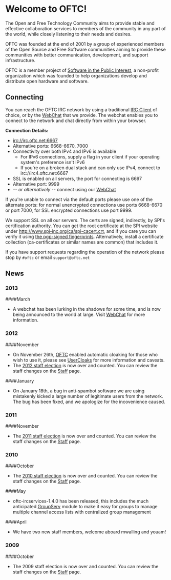 # Welcome to OFTC! #

The Open and Free Technology Community aims to provide stable and effective collaboration services to members of the community in any part of the world, while closely listening to their needs and desires.

OFTC was founded at the end of 2001 by a group of experienced members of the Open Source and Free Software communities aiming to provide these communities with better communication, development, and support infrastructure.

OFTC is a member project of [Software in the Public Interest](http://www.spi-inc.org/), a non-profit organization which was founded to help organizations develop and distribute open hardware and software.

## Connecting ##

You can reach the OFTC IRC network by using a traditional [IRC Client](http://en.wikipedia.org/wiki/List_of_IRC_clients) of choice, or by the [WebChat](WebChat) that we provide. The webchat enables you to connect to the network and chat directly from within your browser.

**Connection Details:**

 * [irc://irc.oftc.net:6667](irc://irc.oftc.net:6667)
  * Alternative ports: 6668-6670, 7000
 * Connectivity over both IPv4 and IPv6 is available
   * For IPv6 connections, supply a flag in your client if your operating system's preference isn't IPv6
   * If you're on a broken dual stack and can only use IPv4, connect to irc://irc4.oftc.net:6667
 * SSL is enabled on all servers, the port for connecting is 6697
  * Alternative port: 9999
 * *-- or alternatively --* connect using our [WebChat](WebChat)


If you're unable to connect via the default ports please use one of the alternate ports: for normal unencrypted connections use ports 6668-6670 or port 7000, for SSL encrypted connections use port 9999.

We support SSL on all our servers.  The certs are signed, indirectly, by SPI's certification authority.  You can get the root certificate at the SPI website under http://www.spi-inc.org/ca/spi-cacert.crt, and if you care you can verify it using [the pgp-signed fingerprints](http://www.spi-inc.org/ca/spi-cacert.fingerprint.txt). Alternatively, install a certificate collection (ca-certificates or similar names are common) that includes it.

If you have support requests regarding the operation of the network please stop by ``` #oftc ``` or email ``` support@oftc.net ```

## News ##

### 2013 ###

####March

  * A webchat has been lurking in the shadows for some time, and is now being announced to the world at large. Visit [WebChat](WebChat) for more information.

### 2012 ###

####November

  * On November 26th, [OFTC](OFTC) enabled automatic cloaking for those who wish to use it, please see [UserCloaks](UserCloaks) for more information and caveats.
  * The [2012 staff election](Staff/Elections/2012) is now over and counted. You can review the staff changes on the [Staff](Staff) page.

####January

  * On January 18th, a bug in anti-spambot software we are using mistakenly kicked a large number of legitimate users from the network. The bug has been fixed, and we apologize for the incovenience caused.

### 2011 ###

####November

  * The [2011 staff election](Staff/Elections/2011) is now over and counted. You can review the staff changes on the [Staff](Staff) page.

### 2010 ###

####October

  * The [2010 staff election](Staff/Elections/2010) is now over and counted. You can review the staff changes on the [Staff](Staff) page.

####May

  * oftc-ircservices-1.4.0 has been released, this includes the much anticipated [GroupServ](GroupServ) module to make it easy for groups to manage multiple channel access lists with centralized group management

####April

  * We have two new staff members, welcome aboard mwalling and youam!

### 2009 ###

####October

  * The 2009 staff election is now over and counted. You can review the staff changes on the [Staff](Staff) page.


